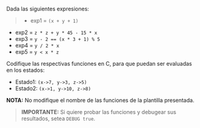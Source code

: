 Dada las siguientes expresiones:

>* exp1 = ```(x + y + 1)```
* exp2 = ```z * z + y * 45 - 15 * x```
* exp3 = ```y - 2 == (x * 3 + 1) % 5```
* exp4 = ```y / 2 * x```
* exp5 = ```y < x * z```

Codifique las respectivas funciones en C, para que puedan ser evaluadas en los estados:

* Estado1: ```(x->7, y->3, z->5)```
* Estado2: ```(x->1, y->10, z->8)```


**NOTA:** No modifique el nombre de las funciones de la plantilla presentada.

> **IMPORTANTE:** Si quiere probar las funciones y debugear sus resultados, setea `DEBUG true`.

